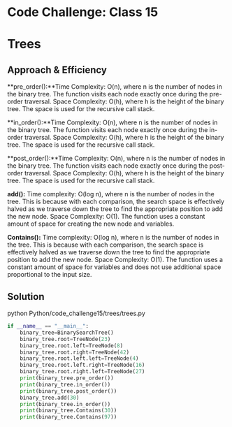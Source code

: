 # Code Challenge: Class 15
# Trees


## Approach & Efficiency

**pre_order():**Time Complexity: O(n), where n is the number of nodes in the binary tree. The function visits each node exactly once during the pre-order traversal.
Space Complexity: O(h), where h is the height of the binary tree. The space is used for the recursive call stack.

**in_order():**Time Complexity: O(n), where n is the number of nodes in the binary tree. The function visits each node exactly once during the in-order traversal.
Space Complexity: O(h), where h is the height of the binary tree. The space is used for the recursive call stack.

**post_order():**Time Complexity: O(n), where n is the number of nodes in the binary tree. The function visits each node exactly once during the post-order traversal.
Space Complexity: O(h), where h is the height of the binary tree. The space is used for the recursive call stack.

**add():** Time complexity: O(log n), where n is the number of nodes in the tree. This is because with each comparison, the search space is effectively halved as we traverse down the tree to find the appropriate position to add the new node.
Space Complexity: O(1). The function uses a constant amount of space for creating the new node and variables.

**Contains():** Time complexity: O(log n), where n is the number of nodes in the tree. This is because with each comparison, the search space is effectively halved as we traverse down the tree to find the appropriate position to add the new node.
Space Complexity: O(1). The function uses a constant amount of space for variables and does not use additional space proportional to the input size.

## Solution
python Python/code_challenge15/trees/trees.py     

```python
if __name__ == "__main__":
    binary_tree=BinarySearchTree()
    binary_tree.root=TreeNode(23)
    binary_tree.root.left=TreeNode(8)
    binary_tree.root.right=TreeNode(42)
    binary_tree.root.left.left=TreeNode(4)
    binary_tree.root.left.right=TreeNode(16)
    binary_tree.root.right.left=TreeNode(27)
    print(binary_tree.pre_order())
    print(binary_tree.in_order())
    print(binary_tree.post_order())
    binary_tree.add(30)
    print(binary_tree.in_order())
    print(binary_tree.Contains(30))
    print(binary_tree.Contains(97))
```